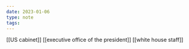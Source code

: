 ```yaml
---
date: 2023-01-06
type: note
tags:
---
```


[[US cabinet]]
[[executive office of the president]]
[[white house staff]]
